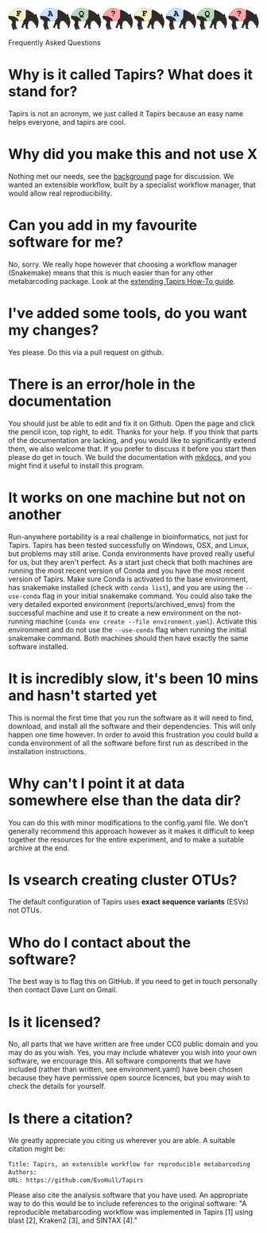 ![tapirs_logo](../images/faq.png)

Frequently Asked Questions

# Why is it called Tapirs? What does it stand for?
Tapirs is not an acronym, we just called it Tapirs because an easy name helps everyone, and tapirs are cool.

# Why did you make this and not use X
Nothing met our needs, see the [background](background.md) page for discussion. We wanted an extensible workflow, built by a specialist workflow manager, that would allow real reproducibility.

# Can you add in my favourite software for me?
No, sorry. We really hope however that choosing a workflow manager (Snakemake) means that this is much easier than for any other metabarcoding package. Look at the [extending Tapirs How-To guide](../Running-Tapirs/extending.md).

# I've added some tools, do you want my changes?
Yes please. Do this via a pull request on github.

# There is an error/hole in the documentation
You should just be able to edit and fix it on Github. Open the page and click the pencil icon, top right, to edit. Thanks for your help. If you think that parts of the documentation are lacking, and you would like to significantly extend them, we also welcome that. If you prefer to discuss it before you start then please do get in touch. We build the documentation with [mkdocs](https://www.mkdocs.org/), and you might find it useful to install this program.

# It works on one machine but not on another
Run-anywhere portability is a real challenge in bioinformatics, not just for Tapirs. Tapirs has been tested successfully on Windows, OSX, and Linux, but problems may still arise. Conda environments have proved really useful for us, but they aren't perfect. As a start just check that both machines are running the most recent version of Conda and you have the most recent version of Tapirs. Make sure Conda is activated to the base environment, has snakemake installed (check with `conda list`), and you are using the `--use-conda` flag in your initial snakemake command. You could also take the very detailed exported environment (reports/archived_envs) from the successful machine and use it to create a new environment on the not-running machine (`conda env create --file environment.yaml`). Activate this environment and do not use the `--use-conda` flag when running the initial snakemake command. Both machines should then have exactly the same software installed.

# It is incredibly slow, it's been 10 mins and hasn't started yet
This is normal the first time that you run the software as it will need to find, download, and install all the software and their dependencies. This will only happen one time however. In order to avoid this frustration you could build a conda environment of all the software before first run as described in the installation instructions.

# Why can't I point it at data somewhere else than the data dir?
You can do this with minor modifications to the config.yaml file. We don't generally recommend this approach however as it makes it difficult to keep together the resources for the entire experiment, and to make a suitable archive at the end. 

# Is vsearch creating cluster OTUs?
The default configuration of Tapirs uses **exact sequence variants** (ESVs) not OTUs.

# Who do I contact about the software?
The best way is to flag this on GitHub. If you need to get in touch personally then contact Dave Lunt on Gmail.

# Is it licensed?
No, all parts that we have written are free under CC0 public domain and you may do as you wish. Yes, you may include whatever you wish into your own software, we encourage this. All software components that we have included (rather than written, see environment.yaml) have been chosen because they have permissive open source licences, but you may wish to check the details for yourself.

# Is there a citation?
We greatly appreciate you citing us wherever you are able. A suitable citation might be:
```
Title: Tapirs, an extensible workflow for reproducible metabarcoding
Authors:
URL: https://github.com/EvoHull/Tapirs
```

Please also cite the analysis software that you have used. An appropriate way to do this would be to include references to the original software: "A reproducible metabarcoding workflow was implemented in Tapirs [1] using blast [2], Kraken2 [3], and SINTAX [4]."
